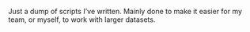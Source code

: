 Just a dump of scripts I've written. Mainly done to make it easier for my team, or myself, to work with larger datasets.

